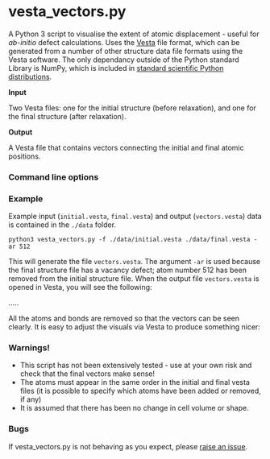 # vesta_vectors.py

A Python 3 script to visualise the extent of atomic displacement - useful for *ab-initio* defect calculations.
Uses the [Vesta](http://jp-minerals.org/vesta/en/) file format, which can be generated from a number of other structure data file formats using the Vesta software.
The only dependancy outside of the Python standard Library is NumPy, which is included in [standard scientific Python distributions](https://scipy.org/install.html).

**Input**

Two Vesta files: one for the initial structure (before relaxation), and one for the final structure (after relaxation).

**Output**

A Vesta file that contains vectors connecting the initial and final atomic positions.

### Command line options

### Example

Example input (`initial.vesta`, `final.vesta`) and output (`vectors.vesta`) data is contained in the `./data` folder.

``` python3 vesta_vectors.py -f ./data/initial.vesta ./data/final.vesta -ar 512 ```

This will generate the file `vectors.vesta`. The argument `-ar` is used because the final structure file has a vacancy defect; atom number 512 has been removed from the initial structure file. 
When the output file `vectors.vesta` is opened in Vesta, you will see the following:

.....

All the atoms and bonds are removed so that the vectors can be seen clearly.
It is easy to adjust the visuals via Vesta to produce something nicer:

### Warnings!
 - This script has not been extensively tested - use at your own risk and check that the final vectors make sense!
 - The atoms must appear in the same order in the initial and final vesta files (it is possible to specify which atoms have been added or removed, if any)
 - It is assumed that there has been no change in cell volume or shape.

### Bugs

If vesta_vectors.py is not behaving as you expect, please [raise an issue]().
